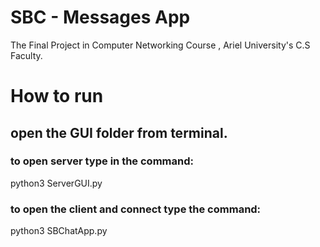 # SBC - Messages App 
The Final Project in Computer Networking Course , Ariel University's C.S Faculty. <br/>


# How to run
## open the GUI folder from terminal.
### to open server type in the command:
python3 ServerGUI.py 
### to open the client and connect type the command:
python3 SBChatApp.py


